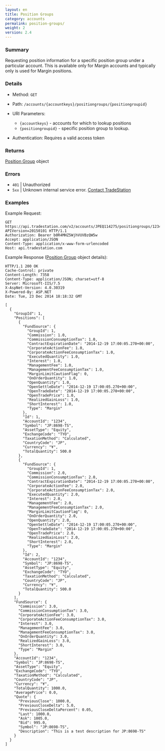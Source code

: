 ```yaml
---
layout: en
title: Position Groups
category: accounts
permalink: position-groups/
weight: 2
version: 2.4
---
```


### Summary

Requesting position information for a specific position group under a particular account.  This is available only for Margin accounts and typically only is used for Margin positions.

### Details

* Method: `GET`
* Path: `/accounts/{accountkeys}/positiongroups/{positiongroupid}`
* URI Parameters:

  * `{accountkeys}` - accounts for which to lookup positions
  * `{positiongroupid}` - specific position group to lookup.
* Authentication: Requires a valid access token

### Returns

[Position Group](../../objects/position-group) object

### Errors

* `401` | Unauthorized
* `5xx` | Unknown internal service error. [Contact TradeStation](mailto:webapi@tradestation.com)

### Examples

Example Request:

    GET https://api.tradestation.com/v2/accounts/JPEQ114275/positiongroups/1234?APIVersion=20150101 HTTP/1.1
    Authorization: Bearer b0R4MHZ5WjhVUVBzQW5w
    Accept: application/JSON
    Content-Type: application/x-www-form-urlencoded
    Host: api.tradestation.com

Example Response ([Position Group](../../objects/position-group) object details):

    HTTP/1.1 200 OK
    Cache-Control: private
    Content-Length: 7358
    Content-Type: application/JSON; charset=utf-8
    Server: Microsoft-IIS/7.5
    X-AspNet-Version: 4.0.30319
    X-Powered-By: ASP.NET
    Date: Tue, 23 Dec 2014 18:18:32 GMT
    
    [
      {
        "GroupId": 1,
        "Positions": [
          {
            "FundSource": {
              "GroupId": 1,
              "Commission": 1.0,
              "CommissionConsumptionTax": 1.0,
              "ContractExpirationDate": "2014-12-19 17:00:05.270+00:00",
              "CorporateActionFee": 1.0,
              "CorporateActionFeeConsumptionTax": 1.0,
              "ExecutedQuantity": 1.0,
              "Interest": 1.0,
              "ManagementFee": 1.0,
              "ManagementFeeConsumptionTax": 1.0,
              "MarginLimitCautionFlag": 0,
              "OnOrderQuantity": 1.0,
              "OpenQuantity": 1.0,
              "OpenSettleDate": "2014-12-19 17:00:05.270+00:00",
              "OpenTradeDate": "2014-12-19 17:00:05.270+00:00",
              "OpenTradePrice": 1.0,
              "RealizedGainLoss": 1.0,
              "ShortInterest": 1.0,
              "Type": "Margin"
            },
            "Id": 1,
            "AccountId": "1234",
            "Symbol": "JP:8698-TS",
            "AssetType": "Equity",
            "ExchangeCode": "TYO",
            "TaxationMethod": "Calculated",
            "CountryCode": "JP",
            "Currency": "¥",
            "TotalQuantity": 500.0
          },
          {
            "FundSource": {
              "GroupId": 1,
              "Commission": 2.0,
              "CommissionConsumptionTax": 2.0,
              "ContractExpirationDate": "2014-12-19 17:00:05.270+00:00",
              "CorporateActionFee": 2.0,
              "CorporateActionFeeConsumptionTax": 2.0,
              "ExecutedQuantity": 2.0,
              "Interest": 2.0,
              "ManagementFee": 2.0,
              "ManagementFeeConsumptionTax": 2.0,
              "MarginLimitCautionFlag": 0,
              "OnOrderQuantity": 2.0,
              "OpenQuantity": 2.0,
              "OpenSettleDate": "2014-12-19 17:00:05.270+00:00",
              "OpenTradeDate": "2014-12-19 17:00:05.270+00:00",
              "OpenTradePrice": 2.0,
              "RealizedGainLoss": 2.0,
              "ShortInterest": 2.0,
              "Type": "Margin"
            },
            "Id": 2,
            "AccountId": "1234",
            "Symbol": "JP:8698-TS",
            "AssetType": "Equity",
            "ExchangeCode": "TYO",
            "TaxationMethod": "Calculated",
            "CountryCode": "JP",
            "Currency": "¥",
            "TotalQuantity": 500.0
          }
        ],
        "FundSource": {
          "Commission": 3.0,
          "CommissionConsumptionTax": 3.0,
          "CorporateActionFee": 3.0,
          "CorporateActionFeeConsumptionTax": 3.0,
          "Interest": 3.0,
          "ManagementFee": 3.0,
          "ManagementFeeConsumptionTax": 3.0,
          "OnOrderQuantity": 3.0,
          "RealizedGainLoss": 3.0,
          "ShortInterest": 3.0,
          "Type": "Margin"
        },
        "AccountId": "1234",
        "Symbol": "JP:8698-TS",
        "AssetType": "Equity",
        "ExchangeCode": "TYO",
        "TaxationMethod": "Calculated",
        "CountryCode": "JP",
        "Currency": "¥",
        "TotalQuantity": 1000.0,
        "AveragePrice": 0.0,
        "Quote": {
          "PreviousClose": 1000.0,
          "PreviousCloseDelta": 5.0,
          "PreviousCloseDeltaPercent": 0.05,
          "Last": 1000.0,
          "Ask": 1005.0,
          "Bid": 995.0,
          "Symbol": "JP:8698-TS",
          "Description": "This is a test description for JP:8698-TS"
        }
      }
    ]